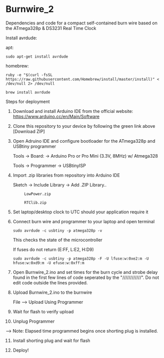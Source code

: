 # Burnwire_2
Dependencies and code for a compact self-contained burn wire based on the ATmega328p & DS3231 Real Time Clock

Install avrdude:

apt:

    sudo apt-get install avrdude

homebrew:

    ruby -e "$(curl -fsSL https://raw.githubusercontent.com/Homebrew/install/master/install)" < /dev/null 2> /dev/null

    brew install avrdude

Steps for deployment

1) Download and install Arduino IDE from the official website:  https://www.arduino.cc/en/Main/Software
2) Clone this repository to your device by following the green link above [Download ZIP]
3) Open Adruino IDE and configure bootloader for the ATmega328p and USBtiny programmer

      Tools -> Board: -> Arduino Pro or Pro Mini (3.3V, 8MHz) w/ Atmega328

      Tools -> Programmer -> USBtinyISP

4) Import .zip libraries from repository into Arduino IDE 

      Sketch -> Include Library -> Add .ZIP Library..
            
            LowPower.zip
            
            RTClib.zip

5) Set laptop/desktop clock to UTC should your application require it

6) Connect burn wire and programmer to your laptop and open terminal

       sudo avrdude -c usbtiny -p atmega328p -v
      
      This checks the state of the microcontroller 
      
      If fuses do not return (E:FF, L:E2, H:D9)
      
       sudo avrdude -c usbtiny -p atmega328p -F -U lfuse:w:0xe2:m -U hfuse:w:0xd9:m -U efuse:w:0xff:m
 

7) Open Burnwire_2.ino and set times for the burn cycle and strobe delay found in the first few lines of code seperated by the "////////////". Do not edit code outside the lines provided.

8) Upload Burnwire_2.ino to the burnwire

      File --> Upload Using Programmer
      
9) Wait for flash to verify upload

10) Unplug Programmer

--> Note: Elapsed time programmed begins once shorting plug is installed. 

11) Install shorting plug and wait for flash

12) Deploy!
